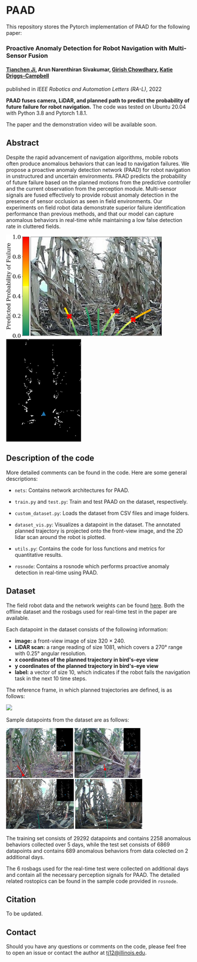 # PAAD
This repository stores the Pytorch implementation of PAAD for the following paper:

### Proactive Anomaly Detection for Robot Navigation with Multi-Sensor Fusion

#### [Tianchen Ji](https://tianchenji.github.io/), Arun Narenthiran Sivakumar, [Girish Chowdhary](http://daslab.illinois.edu/), [Katie Driggs-Campbell](https://krdc.web.illinois.edu/)

published in *IEEE Robotics and Automation Letters (RA-L)*, 2022

**PAAD fuses camera, LiDAR, and planned path to predict the probability of future failure for robot navigation.** The code was tested on Ubuntu 20.04 with Python 3.8 and Pytorch 1.8.1.

The paper and the demonstration video will be available soon.

## Abstract
Despite the rapid advancement of navigation algorithms, mobile robots often produce anomalous behaviors that can lead to navigation failures. We propose a proactive anomaly detection network (PAAD) for robot navigation in unstructured and uncertain environments. PAAD predicts the probability of future failure based on the planned motions from the predictive controller and the current observation from the perception module. Multi-sensor signals are fused effectively to provide robust anomaly detection in the presence of sensor occlusion as seen in field environments. Our experiments on field robot data demonstrate superior failure identification performance than previous methods, and that our model can capture anomalous behaviors in real-time while maintaining a low false detection rate in cluttered fields.

<img src="/figures/sample_trajectory.png" height="280" /><img src="/figures/sample_lidar.png" height="278" />

## Description of the code
More detailed comments can be found in the code. Here are some general descriptions:
* `nets`: Contains network architectures for PAAD.

* `train.py` and `test.py`: Train and test PAAD on the dataset, respectively.

* `custom_dataset.py`: Loads the dataset from CSV files and image folders.

* `dataset_vis.py`: Visualizes a datapoint in the dataset. The annotated planned trajectory is projected onto the front-view image, and the 2D lidar scan around the robot is plotted.

* `utils.py`: Contains the code for loss functions and metrics for quantitative results.

* `rosnode`: Contains a rosnode which performs proactive anomaly detection in real-time using PAAD.

## Dataset
The field robot data and the network weights can be found [here](https://uofi.box.com/s/n1qhun9u7lwgtgeyb6hd0tzxpbyxgpl7). Both the offline dataset and the rosbags used for real-time test in the paper are available.

Each datapoint in the dataset consists of the following information:
* **image:** a front-view image of size 320 × 240.
* **LiDAR scan:** a range reading of size 1081, which covers a 270° range with 0.25° angular resolution.
* **x coordinates of the planned trajectory in bird's-eye view**
* **y coordinates of the planned trajectory in bird's-eye view**
* **label:** a vector of size 10, which indicates if the robot fails the navigation task in the next 10 time steps.

The reference frame, in which planned trajectories are defined, is as follows:

<img src="/figures/reference_frmae.png" height="280" />

Sample datapoints from the dataset are as follows:

<img src="/figures/dataset_failure_1.png" height="135" /> <img src="/figures/dataset_failure_2.png" height="135" /> <img src="/figures/dataset_normal_1.png" height="135" /> <img src="/figures/dataset_normal_2.png" height="135" />

The training set consists of 29292 datapoints and contains 2258 anomalous behaviors collected over 5 days, while the test set consists of 6869 datapoints and contains 689 anomalous behaviors from data colected on 2 additional days.

The 6 rosbags used for the real-time test were collected on additional days and contain all the necessary perception signals for PAAD. The detailed related rostopics can be found in the sample code provided in `rosnode`.

## Citation
To be updated.

## Contact
Should you have any questions or comments on the code, please feel free to open an issue or contact the author at tj12@illinois.edu.
